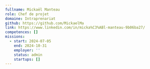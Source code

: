 ```yaml
---
fullname: Mickaël Manteau
role: Chef de projet
domaine: Intraprenariat
github: https://github.com/MickaelMa
link: https://www.linkedin.com/in/micka%C3%ABl-manteau-9b06ba27/
competences: []
missions:
  - start: 2024-07-05
    end: 2024-10-31
    employer: ''
    status: admin
    startups: []
---
```

